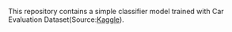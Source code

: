 This repository contains a simple classifier model trained with Car Evaluation Dataset(Source:[Kaggle](https://www.kaggle.com/datasets/elikplim/car-evaluation-data-set)).

